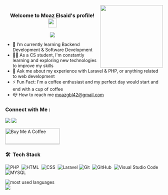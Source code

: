 
<img width="200" align="right" src="https://c.tenor.com/_DOBjnGspYAAAAAM/code-coding.gif">

<h3 align="center">
  Welcome to Moaz Elsaid's profile!
  <img src="https://media.giphy.com/media/hvRJCLFzcasrR4ia7z/giphy.gif" width="28">
</h3>

<!-- Typing SVG by DenverCoder1 - https://github.com/DenverCoder1/readme-typing-svg -->
<p align="center">
  <a href="https://github.com/DenverCoder1/readme-typing-svg"><img src="https://readme-typing-svg.herokuapp.com/?lines=Backend%20web%20developer;Always%20learning%20new%20things&font=Fira%20Code&center=true&width=440&height=45&color=f75c7e&vCenter=true&size=22"></a>
</p> 

- 🌱 I’m currently learning Backend Development & Software Development
- 👨‍💻 As a CS student, I'm constantly learning and exploring new technologies to improve my skills
- 💬 Ask me about my experience with Laravel & PHP, or anything related to web development
- ⚡ Fun Fact: I'm a coffee enthusiast and my perfect day would start and end with a cup of coffee
- 📪 How to reach me moazgbl42@gmail.com

### Connect with Me :

<a href="https://linkedin.com/in/moaz-elsaid-9b72881ba" target="_blank"><img src="https://img.shields.io/badge/-Moaz%20Elsaid-0077B5?style=for-the-badge&logo=Linkedin&logoColor=white"/></a>
<a href="https://t.me/MoazElsaid" target="_blank"><img src="https://img.shields.io/badge/-Moaz%20Elsaid-0077B5?style=for-the-badge&logo=Telegram&logoColor=white"/></a>

<a href="https://www.buymeacoffee.com/moazelsaid" target="_blank"><img src="https://cdn.buymeacoffee.com/buttons/v2/lato-orange.png" alt="Buy Me A Coffee" style="height: 50px !important;width: 174px !important;box-shadow: 0px 3px 2px 0px rgba(190, 190, 190, 0.5) !important;-webkit-box-shadow: 0px 3px 2px 0px rgba(190, 190, 190, 0.5) !important;" ></a>

### 🛠 &nbsp;Tech Stack
![PHP](https://img.shields.io/badge/-PHP-05122A?style=flat&logo=PHP)&nbsp;
![HTML](https://img.shields.io/badge/-HTML-05122A?style=flat&logo=HTML5)&nbsp;
![CSS](https://img.shields.io/badge/-CSS-05122A?style=flat&logo=CSS3&logoColor=1572B6)&nbsp;
![Laravel](https://img.shields.io/badge/-Laravel-05122A?style=flat&logo=Laravel)
![Git](https://img.shields.io/badge/-Git-05122A?style=flat&logo=git)&nbsp;
![GitHub](https://img.shields.io/badge/-GitHub-05122A?style=flat&logo=github)&nbsp;
![Visual Studio Code](https://img.shields.io/badge/-Visual%20Studio%20Code-05122A?style=flat&logo=visual-studio-code&logoColor=007ACC)&nbsp;
![MYSQL](https://img.shields.io/badge/-MYSQL-05122A?style=flat&logo=MYSQL)&nbsp;

<img align="left" src="https://github-readme-stats.vercel.app/api/top-langs?username=moazgbl&show_icons=true&locale=en&layout=compact&theme=radical" alt="most used languages" />
<br>
<a href="https://komarev.com/ghpvc/?username=moazgbl&style=for-the-badge">
    <img src="https://komarev.com/ghpvc/?username=moazgbl&style=for-the-badge">
</a>
